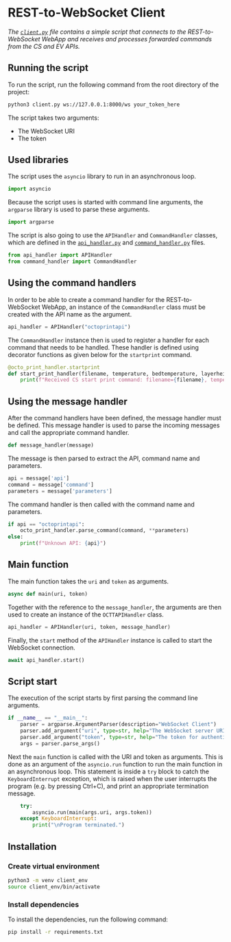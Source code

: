 # REST-to-WebSocket Client  

_The [`client.py`](client.py) file contains a simple script that connects to the REST-to-WebSocket WebApp and receives and processes forwarded commands from the CS and EV APIs._

## Running the script

To run the script, run the following command from the root directory of the project:

```bash
python3 client.py ws://127.0.0.1:8000/ws your_token_here
```

The script takes two arguments:
- The WebSocket URI
- The token

## Used libraries

The script uses the `asyncio` library to run in an asynchronous loop.

```python
import asyncio
```

Because the script uses is started with command line arguments, the `argparse` library is used to parse these arguments.

```python
import argparse
```

The script is also going to use the `APIHandler` and `CommandHandler` classes, which are defined in the [`api_handler.py`](api_handler.md) and [`command_handler.py`](command_handler.md) files.

```python
from api_handler import APIHandler
from command_handler import CommandHandler
```

## Using the command handlers

In order to be able to create a command handler for the REST-to-WebSocket WebApp, an instance of the `CommandHandler` class must be created with the API name as the argument.

```python
api_handler = APIHandler("octoprintapi")
```

The `CommandHandler` instance then is used to register a handler for each command that needs to be handled. These handler is defined using decorator functions as given below for the `startprint` command.

```python
@octo_print_handler.startprint
def start_print_handler(filename, temperature, bedtemperature, layerheight, printspeed):
    print(f"Received CS start print command: filename={filename}, temperature={temperature}, bedtemperature={bedtemperature}, layerheight={layerheight}, printspeed={printspeed}")
```

## Using the message handler

After the command handlers have been defined, the message handler must be defined. This message handler is used to parse the incoming messages and call the appropriate command handler.

```python
def message_handler(message)
```

The message is then parsed to extract the API, command name and parameters.

```python
api = message['api']
command = message['command']
parameters = message['parameters']
```

The command handler is then called with the command name and parameters.

```python
if api == "octoprintapi":
    octo_print_handler.parse_command(command, **parameters)
else:
    print(f"Unknown API: {api}")
```

## Main function

The main function takes the `uri` and `token` as arguments.

```python
async def main(uri, token)
```

Together with the reference to the `message_handler`, the arguments are then used to create an instance of the `OCTTAPIHandler` class.

```python
api_handler = APIHandler(uri, token, message_handler)
```

Finally, the `start` method of the `APIHandler` instance is called to start the WebSocket connection.

```python
await api_handler.start()
```

## Script start

The execution of the script starts by first parsing the command line arguments.

```python
if __name__ == "__main__":
    parser = argparse.ArgumentParser(description="WebSocket Client")
    parser.add_argument("uri", type=str, help="The WebSocket server URI")
    parser.add_argument("token", type=str, help="The token for authentication")
    args = parser.parse_args()
```

Next the `main` function is called with the URI and token as arguments. This is done as an argument of the `asyncio.run` function to run the main function in an asynchronous loop. This statement is inside a `try` block to catch the `KeyboardInterrupt` exception, which is raised when the user interrupts the program (e.g. by pressing Ctrl+C), and print an appropriate termination message.

```python
    try:
        asyncio.run(main(args.uri, args.token))
    except KeyboardInterrupt:
        print("\nProgram terminated.")
```

## Installation

### Create virtual environment

```bash
python3 -m venv client_env
source client_env/bin/activate
```

### Install dependencies

To install the dependencies, run the following command:

```bash
pip install -r requirements.txt
```